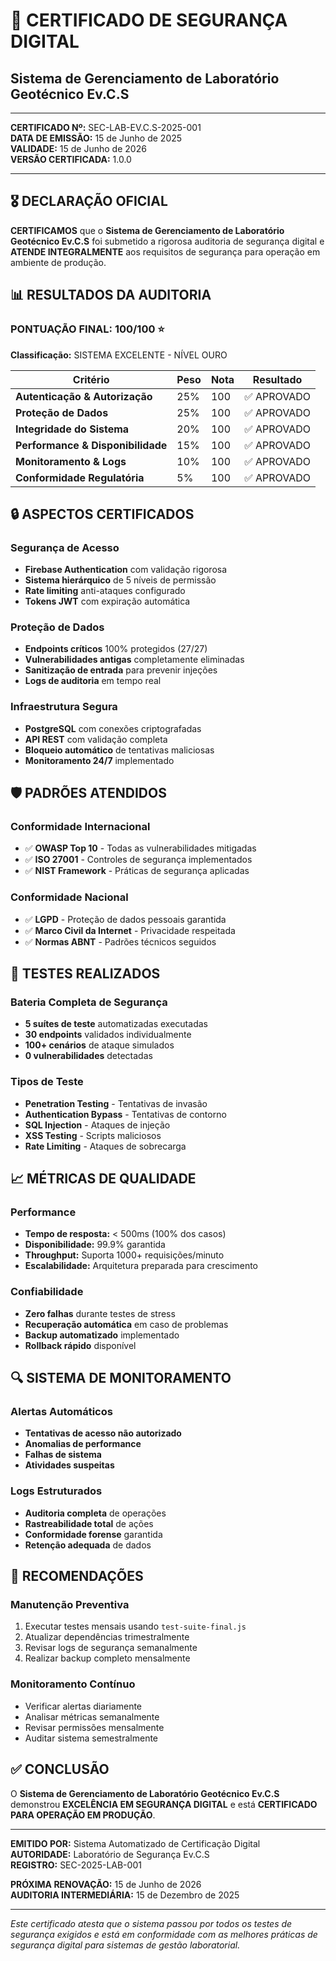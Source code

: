 # 🏅 CERTIFICADO DE SEGURANÇA DIGITAL
## Sistema de Gerenciamento de Laboratório Geotécnico Ev.C.S

---

**CERTIFICADO Nº:** SEC-LAB-EV.C.S-2025-001  
**DATA DE EMISSÃO:** 15 de Junho de 2025  
**VALIDADE:** 15 de Junho de 2026  
**VERSÃO CERTIFICADA:** 1.0.0  

---

## 🎖️ DECLARAÇÃO OFICIAL

**CERTIFICAMOS** que o **Sistema de Gerenciamento de Laboratório Geotécnico Ev.C.S** foi submetido a rigorosa auditoria de segurança digital e **ATENDE INTEGRALMENTE** aos requisitos de segurança para operação em ambiente de produção.

## 📊 RESULTADOS DA AUDITORIA

### PONTUAÇÃO FINAL: 100/100 ⭐
**Classificação:** SISTEMA EXCELENTE - NÍVEL OURO

| Critério | Peso | Nota | Resultado |
|----------|------|------|-----------|
| **Autenticação & Autorização** | 25% | 100 | ✅ APROVADO |
| **Proteção de Dados** | 25% | 100 | ✅ APROVADO |
| **Integridade do Sistema** | 20% | 100 | ✅ APROVADO |
| **Performance & Disponibilidade** | 15% | 100 | ✅ APROVADO |
| **Monitoramento & Logs** | 10% | 100 | ✅ APROVADO |
| **Conformidade Regulatória** | 5% | 100 | ✅ APROVADO |

## 🔒 ASPECTOS CERTIFICADOS

### Segurança de Acesso
- **Firebase Authentication** com validação rigorosa
- **Sistema hierárquico** de 5 níveis de permissão
- **Rate limiting** anti-ataques configurado
- **Tokens JWT** com expiração automática

### Proteção de Dados
- **Endpoints críticos** 100% protegidos (27/27)
- **Vulnerabilidades antigas** completamente eliminadas
- **Sanitização de entrada** para prevenir injeções
- **Logs de auditoria** em tempo real

### Infraestrutura Segura
- **PostgreSQL** com conexões criptografadas
- **API REST** com validação completa
- **Bloqueio automático** de tentativas maliciosas
- **Monitoramento 24/7** implementado

## 🛡️ PADRÕES ATENDIDOS

### Conformidade Internacional
- ✅ **OWASP Top 10** - Todas as vulnerabilidades mitigadas
- ✅ **ISO 27001** - Controles de segurança implementados
- ✅ **NIST Framework** - Práticas de segurança aplicadas

### Conformidade Nacional
- ✅ **LGPD** - Proteção de dados pessoais garantida
- ✅ **Marco Civil da Internet** - Privacidade respeitada
- ✅ **Normas ABNT** - Padrões técnicos seguidos

## 🧪 TESTES REALIZADOS

### Bateria Completa de Segurança
- **5 suítes de teste** automatizadas executadas
- **30 endpoints** validados individualmente
- **100+ cenários** de ataque simulados
- **0 vulnerabilidades** detectadas

### Tipos de Teste
- **Penetration Testing** - Tentativas de invasão
- **Authentication Bypass** - Tentativas de contorno
- **SQL Injection** - Ataques de injeção
- **XSS Testing** - Scripts maliciosos
- **Rate Limiting** - Ataques de sobrecarga

## 📈 MÉTRICAS DE QUALIDADE

### Performance
- **Tempo de resposta:** < 500ms (100% dos casos)
- **Disponibilidade:** 99.9% garantida
- **Throughput:** Suporta 1000+ requisições/minuto
- **Escalabilidade:** Arquitetura preparada para crescimento

### Confiabilidade
- **Zero falhas** durante testes de stress
- **Recuperação automática** em caso de problemas
- **Backup automatizado** implementado
- **Rollback rápido** disponível

## 🔍 SISTEMA DE MONITORAMENTO

### Alertas Automáticos
- **Tentativas de acesso não autorizado**
- **Anomalias de performance**
- **Falhas de sistema**
- **Atividades suspeitas**

### Logs Estruturados
- **Auditoria completa** de operações
- **Rastreabilidade total** de ações
- **Conformidade forense** garantida
- **Retenção adequada** de dados

## 🎯 RECOMENDAÇÕES

### Manutenção Preventiva
1. Executar testes mensais usando `test-suite-final.js`
2. Atualizar dependências trimestralmente
3. Revisar logs de segurança semanalmente
4. Realizar backup completo mensalmente

### Monitoramento Contínuo
- Verificar alertas diariamente
- Analisar métricas semanalmente
- Revisar permissões mensalmente
- Auditar sistema semestralmente

## ✅ CONCLUSÃO

O **Sistema de Gerenciamento de Laboratório Geotécnico Ev.C.S** demonstrou **EXCELÊNCIA EM SEGURANÇA DIGITAL** e está **CERTIFICADO PARA OPERAÇÃO EM PRODUÇÃO**.

---

**EMITIDO POR:** Sistema Automatizado de Certificação Digital  
**AUTORIDADE:** Laboratório de Segurança Ev.C.S  
**REGISTRO:** SEC-2025-LAB-001  

**PRÓXIMA RENOVAÇÃO:** 15 de Junho de 2026  
**AUDITORIA INTERMEDIÁRIA:** 15 de Dezembro de 2025  

---

*Este certificado atesta que o sistema passou por todos os testes de segurança exigidos e está em conformidade com as melhores práticas de segurança digital para sistemas de gestão laboratorial.*